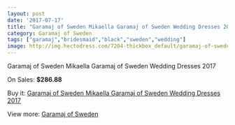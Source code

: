 ```yaml
---
layout: post
date: '2017-07-17'
title: "Garamaj of Sweden Mikaella Garamaj of Sweden Wedding Dresses 2017"
category: Garamaj of Sweden
tags: ["garamaj","bridesmaid","black","sweden","wedding"]
image: http://img.hectodress.com/7204-thickbox_default/garamaj-of-sweden-mikaella-garamaj-of-sweden-wedding-dresses-2013.jpg
---
```

Garamaj of Sweden Mikaella Garamaj of Sweden Wedding Dresses 2017

On Sales: **$286.88**
<a href="https://www.hectodress.com/garamaj-of-sweden/3591-garamaj-of-sweden-mikaella-garamaj-of-sweden-wedding-dresses-2013.html"><amp-img layout="responsive" width="600" height="600" src="//img.hectodress.com/7204-thickbox_default/garamaj-of-sweden-mikaella-garamaj-of-sweden-wedding-dresses-2013.jpg" alt="Garamaj of Sweden Mikaella Garamaj of Sweden Wedding Dresses 2017 0" /></a>

Buy it: [Garamaj of Sweden Mikaella Garamaj of Sweden Wedding Dresses 2017](https://www.hectodress.com/garamaj-of-sweden/3591-garamaj-of-sweden-mikaella-garamaj-of-sweden-wedding-dresses-2013.html "Garamaj of Sweden Mikaella Garamaj of Sweden Wedding Dresses 2017")

View more: [Garamaj of Sweden](https://www.hectodress.com/62-garamaj-of-sweden "Garamaj of Sweden")